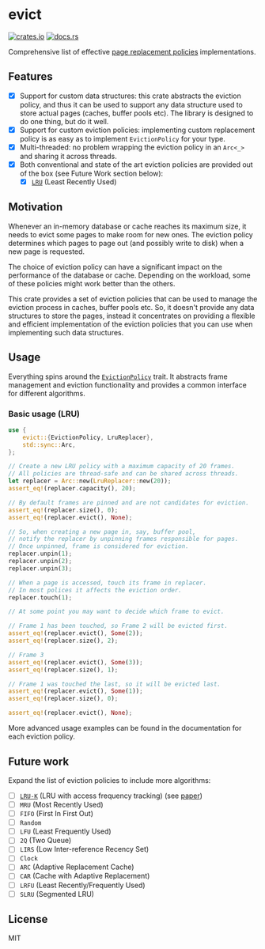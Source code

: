 # evict

[![crates.io](https://img.shields.io/crates/d/evict.svg)](https://crates.io/crates/evict)
[![docs.rs](https://docs.rs/evict/badge.svg)](https://docs.rs/evict)

Comprehensive list of effective
[page replacement policies](https://en.wikipedia.org/wiki/Page_replacement_algorithm)
implementations.

## Features

- [x] Support for custom data structures: this crate abstracts the eviction policy, and thus it can
  be used to support any data structure used to store actual pages (caches, buffer pools etc).
  The library is designed to do one thing, but do it well.
- [x] Support for custom eviction policies: implementing custom replacement policy is as easy as to
  implement `EvictionPolicy` for your type.
- [x] Multi-threaded: no problem wrapping the eviction policy in an `Arc<_>` and sharing it across
  threads.
- [x] Both conventional and state of the art eviction policies are provided out of the box (see Future Work section below):
  - [x] [`LRU`](crate::LruReplacer) (Least Recently Used)

## Motivation

Whenever an in-memory database or cache reaches its maximum size, it needs to evict some pages to
make room for new ones. The eviction policy determines which pages to page out (and possibly write
to disk) when a new page is requested.

The choice of eviction policy can have a significant impact on the performance of the database or
cache. Depending on the workload, some of these policies might work better than the others.

This crate provides a set of eviction policies that can be used to manage the eviction process in
caches, buffer pools etc. So, it doesn't provide any data structures to store the pages, instead it
concentrates on providing a flexible and efficient implementation of the eviction policies that you
can use when implementing such data structures.

## Usage

Everything spins around the [`EvictionPolicy`](crate::EvictionPolicy) trait. It abstracts frame
management and eviction functionality and provides a common interface for different algorithms.

### Basic usage (LRU)

``` rust
use {
    evict::{EvictionPolicy, LruReplacer},
    std::sync::Arc,
};

// Create a new LRU policy with a maximum capacity of 20 frames.
// All policies are thread-safe and can be shared across threads.
let replacer = Arc::new(LruReplacer::new(20));
assert_eq!(replacer.capacity(), 20);

// By default frames are pinned and are not candidates for eviction.
assert_eq!(replacer.size(), 0);
assert_eq!(replacer.evict(), None);

// So, when creating a new page in, say, buffer pool,
// notify the replacer by unpinning frames responsible for pages.
// Once unpinned, frame is considered for eviction.
replacer.unpin(1);
replacer.unpin(2);
replacer.unpin(3);

// When a page is accessed, touch its frame in replacer.
// In most polices it affects the eviction order.
replacer.touch(1);

// At some point you may want to decide which frame to evict.

// Frame 1 has been touched, so Frame 2 will be evicted first.
assert_eq!(replacer.evict(), Some(2));
assert_eq!(replacer.size(), 2);

// Frame 3
assert_eq!(replacer.evict(), Some(3));
assert_eq!(replacer.size(), 1);

// Frame 1 was touched the last, so it will be evicted last.
assert_eq!(replacer.evict(), Some(1));
assert_eq!(replacer.size(), 0);

assert_eq!(replacer.evict(), None);
```

More advanced usage examples can be found in the documentation for each eviction policy.

## Future work

Expand the list of eviction policies to include more algorithms:

- [ ] [`LRU-K`](crate::LruKReplacer) (LRU with access frequency tracking) (see
  [paper](https://dl.acm.org/doi/10.1145/170036.170081))
- [ ] `MRU` (Most Recently Used)
- [ ] `FIFO` (First In First Out)
- [ ] `Random`
- [ ] `LFU` (Least Frequently Used)
- [ ] `2Q` (Two Queue)
- [ ] `LIRS` (Low Inter-reference Recency Set)
- [ ] `Clock`
- [ ] `ARC` (Adaptive Replacement Cache)
- [ ] `CAR` (Cache with Adaptive Replacement)
- [ ] `LRFU` (Least Recently/Frequently Used)
- [ ] `SLRU` (Segmented LRU)

## License

MIT
